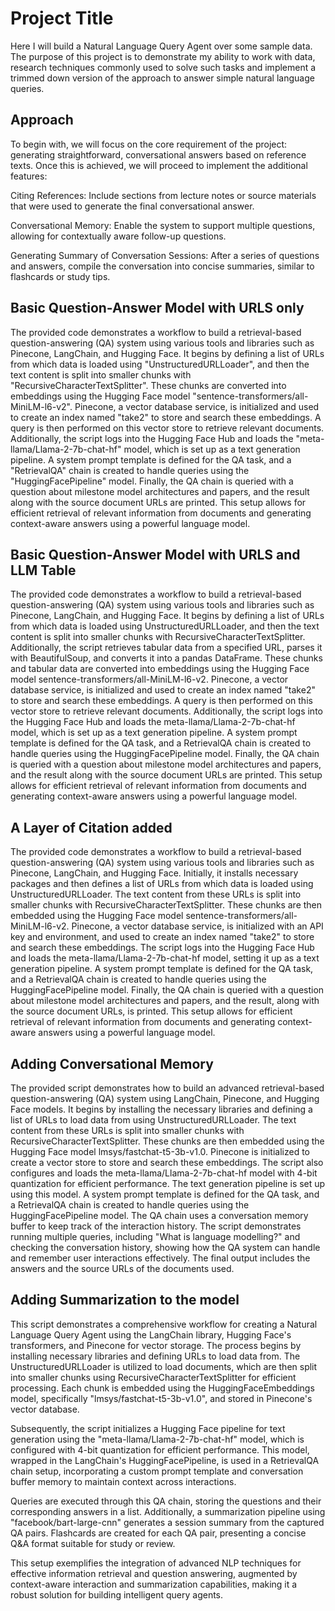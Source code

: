 
# Project Title

Here I will build a Natural Language Query Agent over some sample data. The purpose of this project is to demonstrate my ability to work with data, research techniques commonly used to solve such tasks and implement a trimmed down version of the approach to answer simple natural language queries. 



## Approach 
To begin with, we will focus on the core requirement of the project: generating straightforward, conversational answers based on reference texts. Once this is achieved, we will proceed to implement the additional features:

Citing References: Include sections from lecture notes or source materials that were used to generate the final conversational answer.

Conversational Memory: Enable the system to support multiple questions, allowing for contextually aware follow-up questions.

Generating Summary of Conversation Sessions: After a series of questions and answers, compile the conversation into concise summaries, similar to flashcards or study tips.

## Basic Question-Answer Model with URLS only 
The provided code demonstrates a workflow to build a retrieval-based question-answering (QA) system using various tools and libraries such as Pinecone, LangChain, and Hugging Face. It begins by defining a list of URLs from which data is loaded using "UnstructuredURLLoader", and then the text content is split into smaller chunks with "RecursiveCharacterTextSplitter". These chunks are converted into embeddings using the Hugging Face model "sentence-transformers/all-MiniLM-l6-v2". Pinecone, a vector database service, is initialized and used to create an index named "take2" to store and search these embeddings. A query is then performed on this vector store to retrieve relevant documents. Additionally, the script logs into the Hugging Face Hub and loads the "meta-llama/Llama-2-7b-chat-hf" model, which is set up as a text generation pipeline. A system prompt template is defined for the QA task, and a "RetrievalQA" chain is created to handle queries using the "HuggingFacePipeline" model. Finally, the QA chain is queried with a question about milestone model architectures and papers, and the result along with the source document URLs are printed. This setup allows for efficient retrieval of relevant information from documents and generating context-aware answers using a powerful language model.







## Basic Question-Answer Model with URLS and LLM Table
 
The provided code demonstrates a workflow to build a retrieval-based question-answering (QA) system using various tools and libraries such as Pinecone, LangChain, and Hugging Face. It begins by defining a list of URLs from which data is loaded using UnstructuredURLLoader, and then the text content is split into smaller chunks with RecursiveCharacterTextSplitter. Additionally, the script retrieves tabular data from a specified URL, parses it with BeautifulSoup, and converts it into a pandas DataFrame. These chunks and tabular data are converted into embeddings using the Hugging Face model sentence-transformers/all-MiniLM-l6-v2. Pinecone, a vector database service, is initialized and used to create an index named "take2" to store and search these embeddings. A query is then performed on this vector store to retrieve relevant documents. Additionally, the script logs into the Hugging Face Hub and loads the meta-llama/Llama-2-7b-chat-hf model, which is set up as a text generation pipeline. A system prompt template is defined for the QA task, and a RetrievalQA chain is created to handle queries using the HuggingFacePipeline model. Finally, the QA chain is queried with a question about milestone model architectures and papers, and the result along with the source document URLs are printed. This setup allows for efficient retrieval of relevant information from documents and generating context-aware answers using a powerful language model.


## A Layer of Citation added 
The provided code demonstrates a workflow to build a retrieval-based question-answering (QA) system using various tools and libraries such as Pinecone, LangChain, and Hugging Face. Initially, it installs necessary packages and then defines a list of URLs from which data is loaded using UnstructuredURLLoader. The text content from these URLs is split into smaller chunks with RecursiveCharacterTextSplitter. These chunks are then embedded using the Hugging Face model sentence-transformers/all-MiniLM-l6-v2. Pinecone, a vector database service, is initialized with an API key and environment, and used to create an index named "take2" to store and search these embeddings. The script logs into the Hugging Face Hub and loads the meta-llama/Llama-2-7b-chat-hf model, setting it up as a text generation pipeline. A system prompt template is defined for the QA task, and a RetrievalQA chain is created to handle queries using the HuggingFacePipeline model. Finally, the QA chain is queried with a question about milestone model architectures and papers, and the result, along with the source document URLs, is printed. This setup allows for efficient retrieval of relevant information from documents and generating context-aware answers using a powerful language model.
## Adding Conversational Memory 
The provided script demonstrates how to build an advanced retrieval-based question-answering (QA) system using LangChain, Pinecone, and Hugging Face models. It begins by installing the necessary libraries and defining a list of URLs to load data from using UnstructuredURLLoader. The text content from these URLs is split into smaller chunks with RecursiveCharacterTextSplitter. These chunks are then embedded using the Hugging Face model lmsys/fastchat-t5-3b-v1.0. Pinecone is initialized to create a vector store to store and search these embeddings. The script also configures and loads the meta-llama/Llama-2-7b-chat-hf model with 4-bit quantization for efficient performance. The text generation pipeline is set up using this model. A system prompt template is defined for the QA task, and a RetrievalQA chain is created to handle queries using the HuggingFacePipeline model. The QA chain uses a conversation memory buffer to keep track of the interaction history. The script demonstrates running multiple queries, including "What is language modelling?" and checking the conversation history, showing how the QA system can handle and remember user interactions effectively. The final output includes the answers and the source URLs of the documents used.
## Adding Summarization to the model
This script demonstrates a comprehensive workflow for creating a Natural Language Query Agent using the LangChain library, Hugging Face's transformers, and Pinecone for vector storage. The process begins by installing necessary libraries and defining URLs to load data from. The UnstructuredURLLoader is utilized to load documents, which are then split into smaller chunks using RecursiveCharacterTextSplitter for efficient processing. Each chunk is embedded using the HuggingFaceEmbeddings model, specifically "lmsys/fastchat-t5-3b-v1.0", and stored in Pinecone's vector database.

Subsequently, the script initializes a Hugging Face pipeline for text generation using the "meta-llama/Llama-2-7b-chat-hf" model, which is configured with 4-bit quantization for efficient performance. This model, wrapped in the LangChain's HuggingFacePipeline, is used in a RetrievalQA chain setup, incorporating a custom prompt template and conversation buffer memory to maintain context across interactions.

Queries are executed through this QA chain, storing the questions and their corresponding answers in a list. Additionally, a summarization pipeline using "facebook/bart-large-cnn" generates a session summary from the captured QA pairs. Flashcards are created for each QA pair, presenting a concise Q&A format suitable for study or review.

This setup exemplifies the integration of advanced NLP techniques for effective information retrieval and question answering, augmented by context-aware interaction and summarization capabilities, making it a robust solution for building intelligent query agents.







